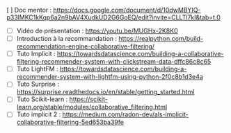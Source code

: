 [ ] Doc mentor : https://docs.google.com/document/d/10dwMBYIQ-p33lMKC1kKqp6a2n9bAV4XudkUD2G6GoEQ/edit?invite=CLLTl7kI&tab=t.0
 - [ ] Vidéo de présentation : https://youtu.be/MUGHx-2K8K0
 - [ ] Introduction à la recommandation : https://realpython.com/build-recommendation-engine-collaborative-filtering/
 - [ ] Tuto Implicit : https://towardsdatascience.com/building-a-collaborative-filtering-recommender-system-with-clickstream-data-dffc86c8c65
 - [ ] Tuto LightFM : https://towardsdatascience.com/building-a-recommender-system-with-lightfm-using-python-2f0c8b1d3e4a
 - [ ] Tuto Surprise : https://surprise.readthedocs.io/en/stable/getting_started.html
 - [ ] Tuto Scikit-learn : https://scikit-learn.org/stable/modules/collaborative_filtering.html
 - [ ] Tuto implicit 2 : https://medium.com/radon-dev/als-implicit-collaborative-filtering-5ed653ba39fe